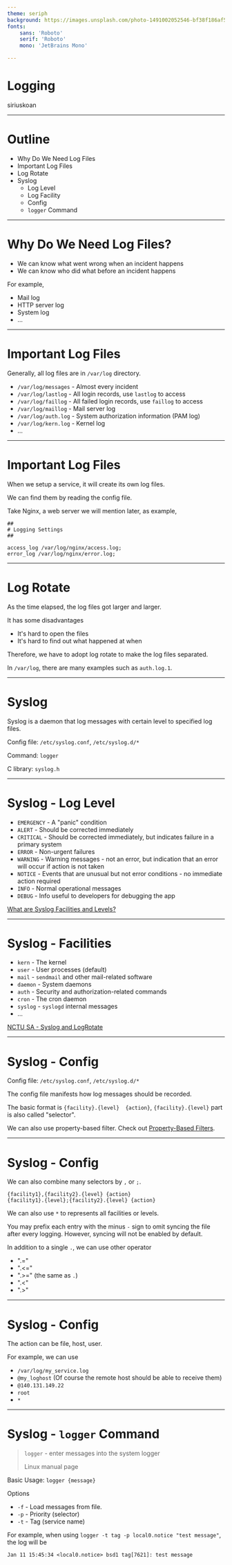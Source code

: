 ```yaml
---
theme: seriph
background: https://images.unsplash.com/photo-1491002052546-bf38f186af56?ixlib=rb-1.2.1&ixid=MnwxMjA3fDB8MHxwaG90by1wYWdlfHx8fGVufDB8fHx8&auto=format&fit=crop&w=1208&q=80
fonts:
    sans: 'Roboto'
    serif: 'Roboto'
    mono: 'JetBrains Mono'

---
```


# Logging

siriuskoan

---

# Outline

- Why Do We Need Log Files
- Important Log Files
- Log Rotate
- Syslog
  - Log Level
  - Log Facility
  - Config
  - `logger` Command

---

# Why Do We Need Log Files?

- We can know what went wrong when an incident happens
- We can know who did what before an incident happens

For example,
- Mail log
- HTTP server log
- System log
- ...

<!--

All in all, log files are for post-incident tracking

-->

---

# Important Log Files

Generally, all log files are in `/var/log` directory.

- `/var/log/messages` - Almost every incident
- `/var/log/lastlog` - All login records, use `lastlog` to access
- `/var/log/faillog` - All failed login records, use `faillog` to access
- `/var/log/maillog` - Mail server log
- `/var/log/auth.log` - System authorization information (PAM log)
- `/var/log/kern.log` - Kernel log
- ...

<!--

Kernel is the core of Unix-like OS

hardware -> kernel -> shell -> you

-->

---

# Important Log Files

When we setup a service, it will create its own log files.

We can find them by reading the config file.

Take Nginx, a web server we will mention later, as example,

```nginx
##
# Logging Settings
##

access_log /var/log/nginx/access.log;
error_log /var/log/nginx/error.log;

```

---

# Log Rotate

As the time elapsed, the log files got larger and larger.

It has some disadvantages
- It's hard to open the files
- It's hard to find out what happened at when

Therefore, we have to adopt log rotate to make the log files separated.

In `/var/log`, there are many examples such as `auth.log.1`.

<!--

The log files will be rotated every day or any other time interval.

Or they can be rotated by size.

-->

---

# Syslog

Syslog is a daemon that log messages with certain level to specified log files.

Config file: `/etc/syslog.conf`, `/etc/syslog.d/*`

Command: `logger`

C library: `syslog.h`

<!--

We or our shell script can use `logger` command to log messages.

So we don't have to manually write log messages into log files.

-->

---

# Syslog - Log Level

- `EMERGENCY` - A "panic" condition
- `ALERT` - Should be corrected immediately
- `CRITICAL` - Should be corrected immediately, but indicates failure in a primary system
- `ERROR` - Non-urgent failures
- `WARNING` - Warning messages - not an error, but indication that an error will occur if action is not taken
- `NOTICE` - Events that are unusual but not error conditions - no immediate action required
- `INFO` - Normal operational messages
- `DEBUG` - Info useful to developers for debugging the app

[What are Syslog Facilities and Levels?](https://success.trendmicro.com/solution/TP000086250-What-are-Syslog-Facilities-and-Levels)

<!--

The log level manifests how serious the condition is

-->

---

# Syslog - Facilities

- `kern` - The kernel
- `user` - User processes (default)
- `mail` - `sendmail` and other mail-related software
- `daemon` - System daemons
- `auth` - Security and authorization-related commands
- `cron` - The cron daemon
- `syslog` - `syslogd` internal messages
- ...

[NCTU SA - Syslog and LogRotate](https://nasa.cs.nctu.edu.tw/sa/2021/slides/17_Syslog_and_LogRotate.pdf (P12))

<!--

The facility represents the machine process that created the syslog event.

-->

---

# Syslog - Config

Config file: `/etc/syslog.conf`, `/etc/syslog.d/*`

The config file manifests how log messages should be recorded.

The basic format is `{facility}.{level}  {action}`, `{facility}.{level}` part is also called "selector".

We can also use property-based filter. Check out [Property-Based Filters](https://www.rsyslog.com/doc/v8-stable/configuration/filters.html#property-based-filters).

<!--

While the selector provides a way to classify log messages by its source and level, property-based filter provides a way to classify them by its content.

-->

---

# Syslog - Config

We can also combine many selectors by `,` or `;`.

```systemd
{facility1},{facility2}.{level} {action}
{facility1}.{level};{facility2}.{level} {action}
```

We can also use `*` to represents all facilities or levels.

You may prefix each entry with the minus `-` sign to omit syncing the file after every logging. However, syncing will not be enabled by default.

In addition to a single `.`, we can use other operator
- ".="
- ".<="
- ".>=" (the same as `.`)
- ".<"
- ".>"

---

# Syslog - Config

The action can be file, host, user.

For example, we can use
- `/var/log/my_service.log`
- `@my_loghost` (Of course the remote host should be able to receive them)
- `@140.131.149.22`
- `root`
- `*`

---

# Syslog - `logger` Command

> `logger` - enter messages into the system logger
>
> Linux manual page

Basic Usage: `logger {message}`

Options
- `-f` - Load messages from file.
- `-p` - Priority (selector)
- `-t` - Tag (service name)

For example, when using `logger -t tag -p local0.notice "test message"`, the log will be
```systemd
Jan 11 15:45:34 <local0.notice> bsd1 tag[7621]: test message
```

<!--

`7621` is PID

-->
